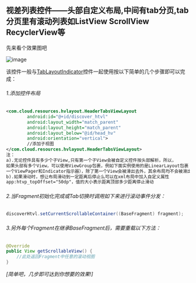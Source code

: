 视差列表控件——头部自定义布局,中间有tab分页,tab分页里有滚动列表如ListView ScrollView RecyclerView等
------------
先来看个效果图吧

![image](/docs/images/parallax.gif)

该控件一般与[TabLayoutIndicator](/docs/tab_layout_indicator.md)控件一起使用按以下简单的几个步骤即可以完成：
###### 1.添加控件布局
```xml
<com.cloud.resources.hvlayout.HeaderTabsViewLayout
        android:id="@+id/discover_htvl"
        android:layout_width="match_parent"
        android:layout_height="match_parent"
        android:layout_below="@id/head_hv"
        android:orientation="vertical">
        //添加子视图
</com.cloud.resources.hvlayout.HeaderTabsViewLayout>
注：
a).无论控件具有多少个子View,只有第一个子View会被自定义控件按头部解析，所以，
如果头部有多个View，可以使用ViewGroup包裹，例如下面实例使用的是LinearLayout包裹（头部是
一个ViewPager和Indicator指示器），除了第一个View会被滑出去外，其余布局均不会被滑出。
b).如果滑动时，想让布局滑动到一定距离后停止么可以在xml布局中加入自定义属性
app:htvp_topOffset="50dp"，值的大小表示距离顶部多少距离停止滑动
```
###### 2.当Fragment初始化完成或Tab切换时调用如下来进行滚动事件分发：
```java
discoverHtvl.setCurrentScrollableContainer((BaseFragment) fragment);
```
###### 3.另外每个Fragment在继承BaseFragment后，需要重载以下方法：
```java
@Override
public View getScrollableView() {
    //此处返回Fragment中任意的滚动视图
}
```
*[简单吧，几步即可达到你想要的效果!]*